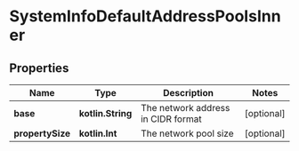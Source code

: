 # SystemInfoDefaultAddressPoolsInner

## Properties

| Name             | Type              | Description                        | Notes      |
|------------------|-------------------|------------------------------------|------------|
| **base**         | **kotlin.String** | The network address in CIDR format | [optional] |
| **propertySize** | **kotlin.Int**    | The network pool size              | [optional] |



